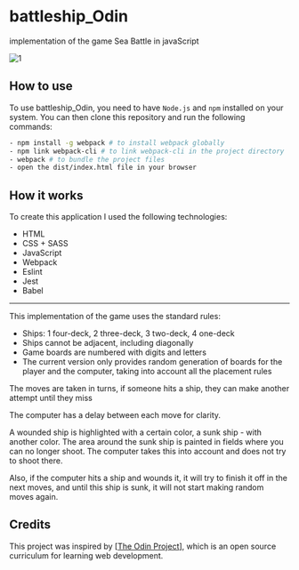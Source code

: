 # battleship_Odin

implementation of the game Sea Battle in javaScript

![1](https://github.com/Kotovar/battleship_Odin/assets/77914431/cada35c0-d18b-45a0-bfea-eb78ebed805e)

## How to use

To use battleship_Odin, you need to have `Node.js` and `npm` installed on your system. You can then clone this repository and run the following commands:

```bash
- npm install -g webpack # to install webpack globally
- npm link webpack-cli # to link webpack-cli in the project directory
- webpack # to bundle the project files
- open the dist/index.html file in your browser
```

## How it works

To create this application I used the following technologies:

- HTML
- CSS + SASS
- JavaScript
- Webpack
- Eslint
- Jest
- Babel

---

This implementation of the game uses the standard rules:

- Ships: 1 four-deck, 2 three-deck, 3 two-deck, 4 one-deck
- Ships cannot be adjacent, including diagonally
- Game boards are numbered with digits and letters
- The current version only provides random generation of boards for the player and the computer, taking into account all the placement rules

The moves are taken in turns, if someone hits a ship, they can make another attempt until they miss

The computer has a delay between each move for clarity.

A wounded ship is highlighted with a certain color, a sunk ship - with another color. The area around the sunk ship is painted in fields where you can no longer shoot. The computer takes this into account and does not try to shoot there.

Also, if the computer hits a ship and wounds it, it will try to finish it off in the next moves, and until this ship is sunk, it will not start making random moves again.

## Credits

This project was inspired by [[The Odin Project](https://www.theodinproject.com/lessons/node-path-javascript-battleship)], which is an open source curriculum for learning web development.
